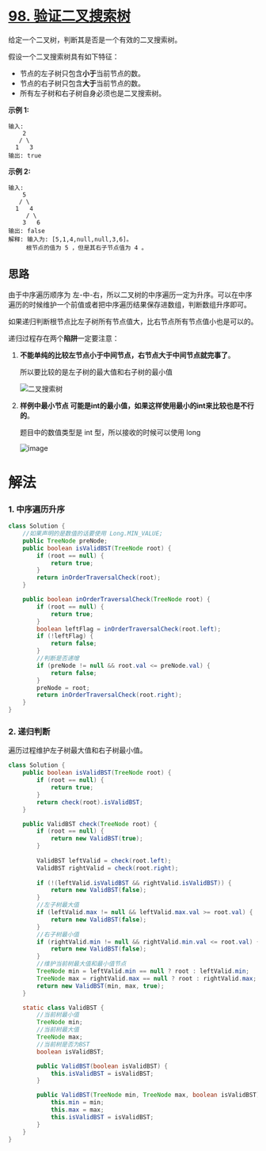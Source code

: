 # [98. 验证二叉搜索树](https://leetcode.cn/problems/validate-binary-search-tree/)

给定一个二叉树，判断其是否是一个有效的二叉搜索树。

假设一个二叉搜索树具有如下特征：

- 节点的左子树只包含**小于**当前节点的数。
- 节点的右子树只包含**大于**当前节点的数。
- 所有左子树和右子树自身必须也是二叉搜索树。

**示例 1:**

```
输入:
    2
   / \
  1   3
输出: true
```

**示例 2:**

```
输入:
    5
   / \
  1   4
     / \
    3   6
输出: false
解释: 输入为: [5,1,4,null,null,3,6]。
     根节点的值为 5 ，但是其右子节点值为 4 。
```

## 思路

由于中序遍历顺序为 左-中-右，所以二叉树的中序遍历一定为升序。可以在中序遍历的时候维护一个前值或者把中序遍历结果保存进数组，判断数组升序即可。

如果递归判断根节点比左子树所有节点值大，比右节点所有节点值小也是可以的。

递归过程存在两个**陷阱**一定要注意：

1. **不能单纯的比较左节点小于中间节点，右节点大于中间节点就完事了**。

   所以要比较的是左子树的最大值和右子树的最小值

   ![二叉搜索树](https://raw.githubusercontent.com/Traserve/traserve.github.io/main/_posts/algorithm/images/98-1.png)

2. **样例中最小节点 可能是int的最小值，如果这样使用最小的int来比较也是不行的**。

   题目中的数值类型是 int 型，所以接收的时候可以使用 long

   ![image](https://raw.githubusercontent.com/Traserve/traserve.github.io/main/_posts/algorithm/images/98-2.png)

# 解法

### 1. 中序遍历升序

```java
class Solution {
    //如果声明的是数值的话要使用 Long.MIN_VALUE;
    public TreeNode preNode;
    public boolean isValidBST(TreeNode root) {
        if (root == null) {
            return true;
        }
        return inOrderTraversalCheck(root);
    }

    public boolean inOrderTraversalCheck(TreeNode root) {
        if (root == null) {
            return true;
        }
        boolean leftFlag = inOrderTraversalCheck(root.left);
        if (!leftFlag) {
            return false;
        }
        //判断是否递增
        if (preNode != null && root.val <= preNode.val) {
            return false;
        }
        preNode = root;
        return inOrderTraversalCheck(root.right);
    }
}
```

### 2. 递归判断

遍历过程维护左子树最大值和右子树最小值。

```java
class Solution {
    public boolean isValidBST(TreeNode root) {
        if (root == null) {
            return true;
        }
        return check(root).isValidBST;
    }

    public ValidBST check(TreeNode root) {
        if (root == null) {
            return new ValidBST(true);
        }
        
        ValidBST leftValid = check(root.left);
        ValidBST rightValid = check(root.right);
        
        if (!(leftValid.isValidBST && rightValid.isValidBST)) {
            return new ValidBST(false);
        }
        //左子树最大值
        if (leftValid.max != null && leftValid.max.val >= root.val) {
            return new ValidBST(false);
        }
        //右子树最小值
        if (rightValid.min != null && rightValid.min.val <= root.val) {
            return new ValidBST(false);
        }
        //维护当前树最大值和最小值节点
        TreeNode min = leftValid.min == null ? root : leftValid.min;
        TreeNode max = rightValid.max == null ? root : rightValid.max;
        return new ValidBST(min, max, true);
    }

    static class ValidBST {
        //当前树最小值
        TreeNode min;
        //当前树最大值
        TreeNode max;
        //当前树是否为BST
        boolean isValidBST;

        public ValidBST(boolean isValidBST) {
            this.isValidBST = isValidBST;
        }

        public ValidBST(TreeNode min, TreeNode max, boolean isValidBST) {
            this.min = min;
            this.max = max;
            this.isValidBST = isValidBST;
        }
    }
}
```

